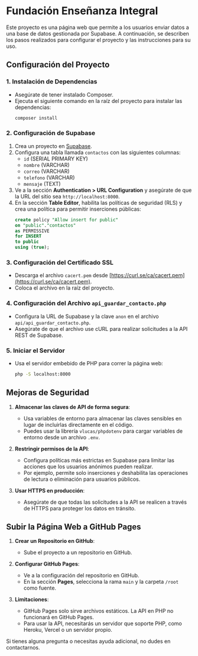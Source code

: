 # Fundación Enseñanza Integral

Este proyecto es una página web que permite a los usuarios enviar datos a una base de datos gestionada por Supabase. A continuación, se describen los pasos realizados para configurar el proyecto y las instrucciones para su uso.

## Configuración del Proyecto

### 1. Instalación de Dependencias
- Asegúrate de tener instalado Composer.
- Ejecuta el siguiente comando en la raíz del proyecto para instalar las dependencias:
  ```bash
  composer install
  ```

### 2. Configuración de Supabase
1. Crea un proyecto en [Supabase](https://supabase.com/).
2. Configura una tabla llamada `contactos` con las siguientes columnas:
   - `id` (SERIAL PRIMARY KEY)
   - `nombre` (VARCHAR)
   - `correo` (VARCHAR)
   - `telefono` (VARCHAR)
   - `mensaje` (TEXT)
3. Ve a la sección **Authentication > URL Configuration** y asegúrate de que la URL del sitio sea `http://localhost:8000`.
4. En la sección **Table Editor**, habilita las políticas de seguridad (RLS) y crea una política para permitir inserciones públicas:
   ```sql
   create policy "Allow insert for public"
   on "public"."contactos"
   as PERMISSIVE
   for INSERT
   to public
   using (true);
   ```

### 3. Configuración del Certificado SSL
- Descarga el archivo `cacert.pem` desde [https://curl.se/ca/cacert.pem](https://curl.se/ca/cacert.pem).
- Coloca el archivo en la raíz del proyecto.

### 4. Configuración del Archivo `api_guardar_contacto.php`
- Configura la URL de Supabase y la clave `anon` en el archivo `api/api_guardar_contacto.php`.
- Asegúrate de que el archivo use cURL para realizar solicitudes a la API REST de Supabase.

### 5. Iniciar el Servidor
- Usa el servidor embebido de PHP para correr la página web:
  ```bash
  php -S localhost:8000
  ```

## Mejoras de Seguridad
1. **Almacenar las claves de API de forma segura**:
   - Usa variables de entorno para almacenar las claves sensibles en lugar de incluirlas directamente en el código.
   - Puedes usar la librería `vlucas/phpdotenv` para cargar variables de entorno desde un archivo `.env`.

2. **Restringir permisos de la API**:
   - Configura políticas más estrictas en Supabase para limitar las acciones que los usuarios anónimos pueden realizar.
   - Por ejemplo, permite solo inserciones y deshabilita las operaciones de lectura o eliminación para usuarios públicos.

3. **Usar HTTPS en producción**:
   - Asegúrate de que todas las solicitudes a la API se realicen a través de HTTPS para proteger los datos en tránsito.

## Subir la Página Web a GitHub Pages
1. **Crear un Repositorio en GitHub**:
   - Sube el proyecto a un repositorio en GitHub.

2. **Configurar GitHub Pages**:
   - Ve a la configuración del repositorio en GitHub.
   - En la sección **Pages**, selecciona la rama `main` y la carpeta `/root` como fuente.

3. **Limitaciones**:
   - GitHub Pages solo sirve archivos estáticos. La API en PHP no funcionará en GitHub Pages.
   - Para usar la API, necesitarás un servidor que soporte PHP, como Heroku, Vercel o un servidor propio.

Si tienes alguna pregunta o necesitas ayuda adicional, no dudes en contactarnos.